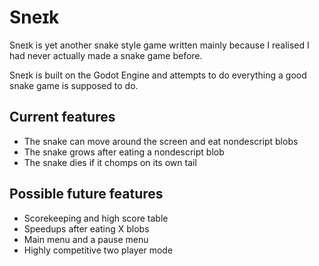 # Sneɪk

Sneɪk is yet another snake style game written mainly because I realised I had never actually made a snake game before.

Sneɪk is built on the Godot Engine and attempts to do everything a good snake game is supposed to do.

## Current features
- The snake can move around the screen and eat nondescript blobs
- The snake grows after eating a nondescript blob
- The snake dies if it chomps on its own tail

## Possible future features
- Scorekeeping and high score table
- Speedups after eating X blobs
- Main menu and a pause menu
- Highly competitive two player mode

